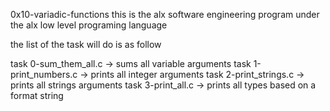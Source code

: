 0x10-variadic-functions
this is the alx software engineering program under the alx low level programing language 

the list of the task  will do is as follow


task 0-sum_them_all.c ->  sums all variable arguments
task 1-print_numbers.c -> prints all integer arguments
task 2-print_strings.c ->  prints all strings arguments
task 3-print_all.c ->  prints all types based on a format string

